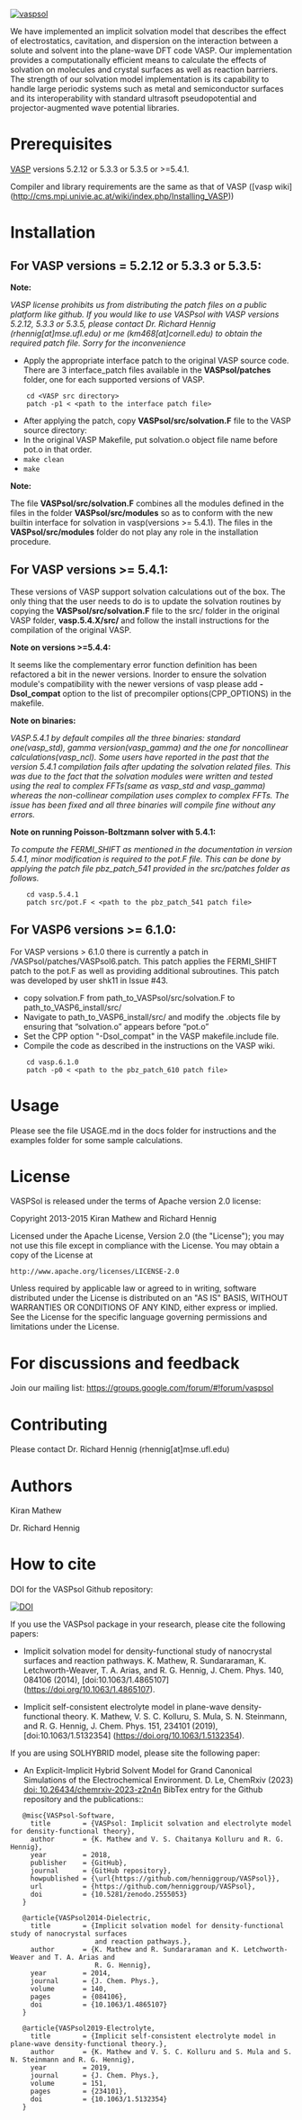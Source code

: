 [![vaspsol](docs/logo.jpeg)](http://vaspsol.mse.ufl.edu/)

We have implemented an implicit solvation model that describes the effect of 
electrostatics, cavitation, and dispersion on the interaction between a solute 
and solvent into the plane-wave DFT code VASP. Our implementation provides a 
computationally efficient means to calculate the effects of solvation on molecules 
and crystal surfaces as well as reaction barriers. The strength of our solvation model 
implementation is its capability to handle large periodic systems such as metal and 
semiconductor surfaces and its interoperability with standard ultrasoft pseudopotential and 
projector-augmented wave potential libraries.

Prerequisites
===============
[VASP](http://www.vasp.at/) versions 5.2.12 or 5.3.3 or 5.3.5 or >=5.4.1.

Compiler and library requirements are the same as that of VASP ([vasp wiki] (http://cms.mpi.univie.ac.at/wiki/index.php/Installing_VASP))

Installation
=============

For VASP versions = 5.2.12 or 5.3.3 or 5.3.5:
----------------------------------------------

**Note:**

*VASP license prohibits us from distributing the patch files on a public platform like github.
If you would like to use VASPsol with VASP versions 5.2.12, 5.3.3 or 5.3.5, please contact 
Dr. Richard Hennig (rhennig[at]mse.ufl.edu) or me (km468[at]cornell.edu) to obtain the required patch file.
Sorry for the inconvenience*

- Apply the appropriate interface patch to the original VASP source code. There are 3 interface_patch files 
available in the **VASPsol/patches** folder, one for each supported versions of VASP.
```   
    cd <VASP src directory>
    patch -p1 < <path to the interface patch file>
```
- After applying the patch, copy **VASPsol/src/solvation.F** file to the VASP source directory:
- In the original VASP Makefile, put solvation.o object file name before pot.o in that order.
- ``` make clean ```
- ``` make ```

**Note:**

The file **VASPsol/src/solvation.F** combines all the modules defined in the files in the folder 
**VASPsol/src/modules** so as to conform with the new builtin interface for solvation in vasp(versions >= 5.4.1).
The files in the **VASPsol/src/modules** folder do not play any role in the installation procedure.


For VASP versions >= 5.4.1:
----------------------------

These versions of VASP support solvation calculations out of the box.
The only thing that the user needs to do is to update the solvation routines by copying 
the **VASPsol/src/solvation.F** file to the src/ folder in the original VASP folder, **vasp.5.4.X/src/** and 
follow the install instructions for the compilation of the original VASP.

**Note on versions >=5.4.4:**

It seems like the complementary error function definition has been refactored a bit in the newer versions. Inorder 
to ensure the solvation module's compatibility with the newer versions of vasp please add **-Dsol_compat** option 
to the list of precompiler options(CPP_OPTIONS) in the makefile.

**Note on binaries:**

*VASP.5.4.1 by default compiles all the three binaries: standard one(vasp_std), gamma version(vasp_gamma) and 
the one for noncollinear calculations(vasp_ncl). Some users have reported in the past that the version 5.4.1 
compilation fails after updating the solvation related files. This was due to the fact that the solvation 
modules were written and tested using the real to complex FFTs(same as vasp_std and vasp_gamma) whereas 
the non-collinear compilation uses complex to complex FFTs. The issue has been fixed and all three binaries 
will compile fine without any errors.*

**Note on running Poisson-Boltzmann solver with 5.4.1:**

*To compute the FERMI_SHIFT as mentioned in the documentation in version 5.4.1, minor modification is required
to the pot.F file. This can be done by applying the patch file pbz_patch_541 provided in the src/patches folder
as follows.*
```   
    cd vasp.5.4.1
    patch src/pot.F < <path to the pbz_patch_541 patch file>
```
For VASP6 versions >= 6.1.0:
----------------------------
For VASP versions > 6.1.0 there is currently a patch in /VASPsol/patches/VASPsol6.patch. This patch applies the FERMI_SHIFT patch to the pot.F as well as providing additional subroutines. This patch was developed by user shk11 in Issue #43. 

- copy solvation.F from path_to_VASPsol/src/solvation.F to path_to_VASP6_install/src/
- Navigate to path_to_VASP6_install/src/ and modify the .objects file by ensuring that “solvation.o” appears before “pot.o”
- Set the CPP option "-Dsol_compat" in the VASP makefile.include file. 
- Compile the code as described in the instructions on the VASP wiki.

```   
    cd vasp.6.1.0
    patch -p0 < <path to the pbz_patch_610 patch file>
```

Usage
======
Please see the file USAGE.md in the docs folder for instructions and the examples folder for some sample calculations.


License
=========
VASPSol is released under the terms of Apache version 2.0 license:

Copyright 2013-2015 Kiran Mathew and Richard Hennig

Licensed under the Apache License, Version 2.0 (the "License");
you may not use this file except in compliance with the License.
You may obtain a copy of the License at

    http://www.apache.org/licenses/LICENSE-2.0

Unless required by applicable law or agreed to in writing, software
distributed under the License is distributed on an "AS IS" BASIS,
WITHOUT WARRANTIES OR CONDITIONS OF ANY KIND, either express or implied.
See the License for the specific language governing permissions and
limitations under the License.

For discussions and feedback
=============================
Join our mailing list: https://groups.google.com/forum/#!forum/vaspsol

Contributing
=============
Please contact Dr. Richard Hennig (rhennig[at]mse.ufl.edu)

Authors
========
Kiran Mathew

Dr. Richard Hennig


How to cite
===========

DOI for the VASPsol Github repository:

[![DOI](https://zenodo.org/badge/23792558.svg)](https://doi.org/10.5281/zenodo.2555053)


If you use the VASPsol package in your research, please cite the following papers:

- Implicit solvation model for density-functional study of nanocrystal surfaces and reaction pathways.
 K. Mathew, R. Sundararaman, K. Letchworth-Weaver, T. A. Arias, and R. G. Hennig, J. Chem. Phys. 140, 084106 (2014), [doi:10.1063/1.4865107] (https://doi.org/10.1063/1.4865107).

- Implicit self-consistent electrolyte model in plane-wave density-functional theory.
 K. Mathew, V. S. C. Kolluru, S. Mula, S. N. Steinmann, and R. G. Hennig, J. Chem. Phys. 151, 234101 (2019), [doi:10.1063/1.5132354]
 (https://doi.org/10.1063/1.5132354).

If you are using SOLHYBRID model, please site the following paper:

- An Explicit-Implicit Hybrid Solvent Model for Grand Canonical Simulations of the Electrochemical Environment.
D. Le, ChemRxiv (2023) [doi: 10.26434/chemrxiv-2023-z2n4n](https://doi.org/10.26434/chemrxiv-2023-z2n4n)
BibTex entry for the Github repository and the publications::

```
   @misc{VASPsol-Software,
     title        = {VASPsol: Implicit solvation and electrolyte model for density-functional theory},
     author       = {K. Mathew and V. S. Chaitanya Kolluru and R. G. Hennig},
     year         = 2018,
     publisher    = {GitHub},
     journal      = {GitHub repository},
     howpublished = {\url{https://github.com/henniggroup/VASPsol}},
     url          = {https://github.com/henniggroup/VASPsol},
     doi          = {10.5281/zenodo.2555053}
   }
   
   @article{VASPsol2014-Dielectric,
     title        = {Implicit solvation model for density-functional study of nanocrystal surfaces
                     and reaction pathways.},
     author       = {K. Mathew and R. Sundararaman and K. Letchworth-Weaver and T. A. Arias and
                     R. G. Hennig},
     year         = 2014,
     journal      = {J. Chem. Phys.},
     volume       = 140,
     pages        = {084106},
     doi          = {10.1063/1.4865107}
   }
   
   @article{VASPsol2019-Electrolyte,
     title        = {Implicit self-consistent electrolyte model in plane-wave density-functional theory.},
     author       = {K. Mathew and V. S. C. Kolluru and S. Mula and S. N. Steinmann and R. G. Hennig},
     year         = 2019,
     journal      = {J. Chem. Phys.},
     volume       = 151,
     pages        = {234101},
     doi          = {10.1063/1.5132354}
   }
```
